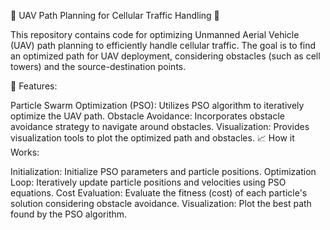 🚁 UAV Path Planning for Cellular Traffic Handling 📡

This repository contains code for optimizing Unmanned Aerial Vehicle (UAV) path planning to efficiently handle cellular traffic. The goal is to find an optimized path for UAV deployment, considering obstacles (such as cell towers) and the source-destination points.

🔧 Features:

Particle Swarm Optimization (PSO): Utilizes PSO algorithm to iteratively optimize the UAV path.
Obstacle Avoidance: Incorporates obstacle avoidance strategy to navigate around obstacles.
Visualization: Provides visualization tools to plot the optimized path and obstacles.
📈 How it Works:

Initialization: Initialize PSO parameters and particle positions.
Optimization Loop: Iteratively update particle positions and velocities using PSO equations.
Cost Evaluation: Evaluate the fitness (cost) of each particle's solution considering obstacle avoidance.
Visualization: Plot the best path found by the PSO algorithm.
